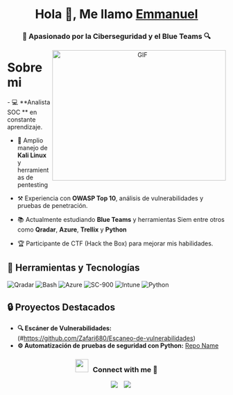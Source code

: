 <h1 align="center">Hola 👋, Me llamo <a href="https://100rabhcsmc.github.io/Me.io/" target="blank">
Emmanuel</a></h1>
<h3 align="center"> 🔐 Apasionado por la Ciberseguridad y el Blue Teams 🔍  </h3>



<a target="_blank" align="center">
  <img align="right" top="800" height="300" width="400" alt="GIF" src="https://media.giphy.com/media/SWoSkN6DxTszqIKEqv/giphy.gif">
</a>
<h1> Sobre mi </h1> 
- 💻 **Analista SOC ** en constante aprendizaje. 

- 🐧 Amplio manejo de **Kali Linux** y herramientas de pentesting

-  ⚒️ Experiencia con **OWASP Top 10**, análisis de vulnerabilidades y pruebas de penetración.  

- 📚 Actualmente estudiando **Blue Teams** y herramientas Siem entre otros como **Qradar**, **Azure**, **Trellix** y **Python**

- 🏆 Participante de CTF (Hack the Box) para mejorar mis habilidades.


## 🧰 Herramientas y Tecnologías  
![Qradar](https://img.shields.io/badge/Qradar-1793D1?style=flat-square&logo=qradar&logoColor=white)
![Bash](https://img.shields.io/badge/Bash-004B87?style=flat-square&logo=bash&logoColor=white)
![Azure](https://img.shields.io/badge/Azure-1679A7?style=flat-square&logo=azure&logoColor=white)
![SC-900](https://img.shields.io/badge/Sc-900-FF6F00?style=flat-square&logo=sc-900&logoColor=white)
![Intune](https://img.shields.io/badge/intune-20232A?style=flat-square&logo=proxmox&logoColor=white)
![Python](https://img.shields.io/badge/Python-3776AB?style=flat-square&logo=python&logoColor=white)  

## 🔒 Proyectos Destacados  
- **🔍 Escáner de Vulnerabilidades:**(#https://github.com/Zafari680/Escaneo-de-vulnerabilidades)  
- **⚙️ Automatización de pruebas de seguridad con Python:** [Repo Name](#)  


<h3 align="center" > <img src="https://media.giphy.com/media/iY8CRBdQXODJSCERIr/giphy.gif" width="30" height="30" style="margin-right: 10px;">Connect with me 🤝 </h3>

<p align="center">
<div align="center"  class="icons-social" style="margin-left: 10px;">
        <a style="margin-left: 10px;"  target="_blank" href="https://www.linkedin.com/in/emmanuel-gomez-analista/">
			<img src="https://img.icons8.com/doodle/40/000000/linkedin--v2.png"></a>
        <a style="margin-left: 10px;" target="_blank" href="https://github.com/Zafari680">
		<img src="https://img.icons8.com/doodle/40/000000/github--v1.png"></a>
      </div>

</p>
